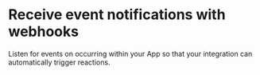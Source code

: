 # Receive event notifications with webhooks

Listen for events on occurring within your App so that your integration can automatically trigger reactions.

